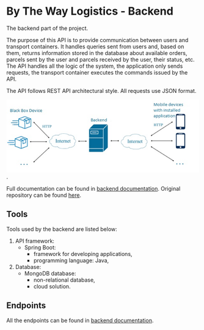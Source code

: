 # By The Way Logistics - Backend 
The backend part of the project.

The purpose of this API is to provide communication between users and transport containers. 
It handles queries sent from users and, based on them, returns information stored in the database about available orders, parcels sent by the user and parcels received by the user, their status, etc.
The API handles all the logic of the system, the application only sends requests, the transport container executes the commands issued by the API. 

The API follows REST API architectural style.
All requests use JSON format.

![Components communication diagram](./resources/comm_diag.jpg).

Full documentation can be found in [backend documentation](./resources/backend_doc_pl.pdf).
Original repository can be found [here](https://github.com/dominicus28/BTWL/tree/backend).

## Tools
Tools used by the backend are listed below:
1. API framework:
   - Spring Boot:
       - framework for developing applications,
       - programming language: Java,
2. Database:
   - MongoDB database:
       - non-relational database,
       - cloud solution.

## Endpoints
All the endpoints can be found in [backend documentation](./resources/backend_doc_pl.pdf).

